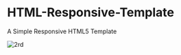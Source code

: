 # HTML-Responsive-Template
A Simple Responsive HTML5 Template 


![2rd](https://user-images.githubusercontent.com/20366883/33439279-0cb0050c-d613-11e7-90e5-0837ce2cc024.png)
